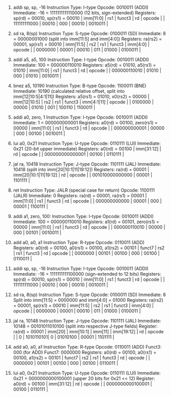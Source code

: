 1. addi sp, sp, -16
    Instruction Type: I-type
    Opcode: 0010011 (ADDI)
    Immediate: -16 = 1111111111110000 (12 bits, sign-extended)
    Registers: sp(rd) = 00010, sp(rs1) = 00010
    | imm[11:0]       | rs1   | funct3 | rd    | opcode   |
    | 111111111000    | 00010 | 000    | 00010 | 0010011  |

2. sd ra, 8(sp)
    Instruction Type: S-type
    Opcode: 0100011 (SD)
    Immediate: 8 = 00000001000 (split into imm[11:5] and imm[4:0])
    Registers: ra(rs2) = 00001, sp(rs1) = 00010
   | imm[11:5] | rs2   | rs1   | funct3 | imm[4:0] | opcode   |
   | 0000000   | 00001 | 00010 | 011    | 01000    | 0100011  |

3. addi a5, a5, 100
    Instruction Type: I-type
    Opcode: 0010011 (ADDI)
    Immediate: 100 = 000000110010
    Registers: a5(rd) = 01010, a5(rs1) = 01010
    | imm[11:0]       | rs1   | funct3 | rd    | opcode   |
    | 000000110010    | 01010 | 000    | 01010 | 0010011  |

4. bnez a5, 10190
    Instruction Type: B-type
    Opcode: 1100011 (BNE)
    Immediate: 10190 (calculated relative offset, split into imm[12|10:5|4:1|11])
    Registers: a5(rs1) = 01010, x0(rs2) = 00000
   | imm[12|10:5] | rs2   | rs1   | funct3 | imm[4:1|11] | opcode   |
   | 0100000      | 00000 | 01010 | 001    | 100110      | 1100011  |

5. addi a0, zero, 1
    Instruction Type: I-type
    Opcode: 0010011 (ADDI)
    Immediate: 1 = 000000000001
    Registers: a0(rd) = 00100, zero(rs1) = 00000
    | imm[11:0]       | rs1   | funct3 | rd    | opcode   |
    | 000000000001    | 00000 | 000    | 00100 | 0010011  |

6. lui a0, 0x21
    Instruction Type: U-type
    Opcode: 0110111 (LUI)
    Immediate: 0x21 (20-bit upper immediate)
    Registers: a0(rd) = 00100
    | imm[31:12]      | rd    | opcode   |
    | 000000000000001 | 00100 | 0110111  |

7. jal ra, 10418
    Instruction Type: J-type
    Opcode: 1101111 (JAL)
    Immediate: 10418 (split into imm[20|10:1|11|19:12])
    Registers: ra(rd) = 00001
    | imm[20|10:1|11|19:12] | rd    | opcode   |
    | 001010000000000        | 00001 | 1101111  |

8. ret
    Instruction Type: JALR (special case for return)
    Opcode: 1100111 (JALR)
    Immediate: 0
    Registers: ra(rd) = 00001, ra(rs1) = 00001
    | imm[11:0]       | rs1   | funct3 | rd    | opcode   |
    | 000000000000    | 00001 | 000    | 00001 | 1100111  |

9. addi a1, zero, 100:
    Instruction Type: I-type
    Opcode: 0010011 (ADDI)
    Immediate: 100 = 000000110010
    Registers: a1(rd) = 00101, zero(rs1) = 00000
   | imm[11:0]       | rs1   | funct3 | rd    | opcode   |
   | 000000110010    | 00000 | 000    | 00101 | 0010011  |
   
10. add a0, a0, a1
    Instruction Type: R-type
    Opcode: 0110011 (ADD)
    Registers: a0(rd) = 00100, a0(rs1) = 00100, a1(rs2) = 00101
    | funct7  | rs2   | rs1   | funct3 | rd    | opcode   |
    | 0000000 | 00101 | 00100 | 000    | 00100 | 0110011  |

11. addi sp, sp, -16
    Instruction Type: I-type
    Opcode: 0010011 (ADDI)
    Immediate: -16 = 1111111111100000 (sign-extended to 12 bits)
    Registers: sp(rd) = 00010, sp(rs1) = 00010
   | imm[11:0]       | rs1   | funct3 | rd    | opcode   |
   | 111111111000    | 00010 | 000    | 00010 | 0010011  |

12. sd ra, 8(sp)
    Instruction Type: S-type
    Opcode: 0100011 (SD)
    Immediate: 8
    Split into imm[11:5] = 0000000 and imm[4:0] = 01000
    Registers: ra(rs2) = 00001, sp(rs1) = 00010
    | imm[11:5] | rs2   | rs1   | funct3 | imm[4:0] | opcode   |
    | 0000000   | 00001 | 00010 | 011    | 01000    | 0100011  |

13. jal ra, 10148
    Instruction Type: J-type
    Opcode: 1101111 (JAL)
    Immediate: 10148 = 00101011010100 (split into respective J-type fields)
    Register: ra(rd) = 00001
    | imm[20] | imm[10:1] | imm[11] | imm[19:12] | rd    | opcode   |
    | 0       | 1010110101| 0       | 01010100   | 00001 | 1101111  |

14. add a0, a0, a1
    Instruction Type: R-type
    Opcode: 0110011 (ADD)
    Funct3: 000 (for ADD)
    Funct7: 0000000
    Registers: a0(rd) = 00100, a0(rs1) = 00100, a1(rs2) = 00101
    | funct7   | rs2   | rs1   | funct3 | rd    | opcode   |
    | 0000000  | 00101 | 00100 | 000    | 00100 | 0110011  |

15. lui a0, 0x21
    Instruction Type: U-type
    Opcode: 0110111 (LUI)
    Immediate: 0x21 = 0000000000100001 (upper 20 bits for 0x21 << 12)
    Register: a0(rd) = 00100
   | imm[31:12]            | rd    | opcode   |
   | 0000000000100001      | 00100 | 0110111  |
    
   
